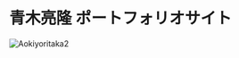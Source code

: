 # 青木亮隆 ポートフォリオサイト
![Aokiyoritaka2](https://user-images.githubusercontent.com/61875210/96088400-5840f200-0f00-11eb-8a36-1a0846545c1f.jpg)
